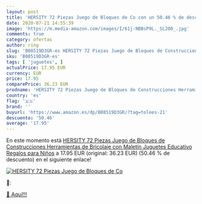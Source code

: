 ```yaml
---
layout: post
title: 'HERSITY 72 Piezas Juego de Bloques de Co con un 50.46 % de descuento'
date: 2020-07-21 14:55:39
image: 'https://m.media-amazon.com/images/I/61j-NBBsP9L._SL200_.jpg'
comments: true
category: ofertas
author: ring
slug: 'B08519D3GR-es HERSITY 72 Piezas Juego de Bloques de Construcciones...'
sku: 'B08519D3GR-es'
tags: [ 'juguetes', ]
actualPrice: 17.95 EUR
currency: EUR
price: 17.95
comparePrice: 36.23 EUR
prodname: 'HERSITY 72 Piezas Juego de Bloques de Construcciones Herramientas de Bricolaje con Maletín Juguetes Educativo Regalos para Niños'
country: 'es'
flag: '🇪🇸'
brand: ''
buyurl: 'https://www.amazon.es/dp/B08519D3GR/?tag=tolees-21'
descuento: '50.46'
average: '17.95'
---
```


En este momento está [HERSITY 72 Piezas Juego de Bloques de Construcciones Herramientas de Bricolaje con Maletín Juguetes Educativo Regalos para Niños](https://www.amazon.es/dp/B08519D3GR/?tag=tolees-21) a 17.95 EUR (original: 36.23 EUR) (50.46 %  de descuento) en el siguiente enlace!

[![HERSITY 72 Piezas Juego de Bloques de Co](https://m.media-amazon.com/images/I/61j-NBBsP9L._SL200_.jpg)](https://www.amazon.es/dp/B08519D3GR/?tag=tolees-21)

🔎:


[🛒 Aquí!!!](https://www.amazon.es/dp/B08519D3GR/?tag=tolees-21)
